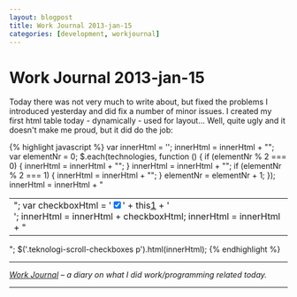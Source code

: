 ```yaml
---
layout: blogpost
title: Work Journal 2013-jan-15
categories: [development, workjournal]
---
```


# Work Journal 2013-jan-15

Today there was not very much to write about, but fixed the problems I introduced yesterday and did fix a number of minor issues. I created my first html table today - dynamically - used for layout... Well, quite ugly and it doesn't make me proud, but it did do the job: 

{% highlight javascript %}
var innerHtml = ''; 
innerHtml = innerHtml + "<table>"; 
var elementNr = 0; 
$.each(technologies, function () { if (elementNr % 2 === 0) { innerHtml = innerHtml + "<tr>"; } innerHtml = innerHtml + "<td>"; var checkboxHtml = '<label><input name="' + this[1] + '" type="checkbox" value="' + this[0] + '" checked>' + this[1] + '</label><br/>'; innerHtml = innerHtml + checkboxHtml; 
innerHtml = innerHtml + "</td>"; 
if (elementNr % 2 === 1) { innerHtml = innerHtml + "</tr>"; } elementNr = elementNr + 1; }); innerHtml = innerHtml + "</table>";
$('.teknologi-scroll-checkboxes p').html(innerHtml);
{% endhighlight %}

---

*[Work Journal][1] – a diary on what I did work/programming related today.* 

---

 [1]: /blog/work-journal-what-workprogramming-related-did-i-learn-today
